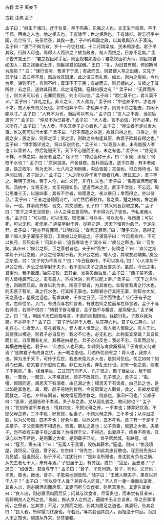  
 古籍 孟子 离娄下 
 
 
 
 
 
 古籍 注疏 
 孟子 
 

孟子曰：“舜生于诸冯，迁于负夏，卒于鸣条，东夷之人也。文王生于岐周，卒于毕郢，西夷之人也。地之相去也，千有馀里；世之相后也，千有馀岁。得志行乎中国，若合符节。先圣后圣，其揆一也。”
子产听郑国之政，以其乘舆济人于溱洧。孟子曰：“惠而不知为政。岁十一月徒杠成，十二月舆梁成，民未病涉也。君子平其政，行辟人可也。焉得人人而济之？故为政者，每人而悦之，日亦不足矣。”
孟子告齐宣王曰：“君之视臣如手足，则臣视君如腹心；君之视臣如犬马，则臣视君如国人；君之视臣如土芥，则臣视君如寇雠。”
王曰：“礼，为旧君有服，何如斯可为服矣？”
曰：“谏行言听，膏泽下于民；有故而去，则君使人导之出疆，又先于其所往；去三年不反，然后收其田里。此之谓三有礼焉。如此，则为之服矣。今也为臣。谏则不行，言则不听；膏泽不下于民；有故而去，则君搏执之，又极之于其所往；去之日，遂收其田里。此之谓寇雠。寇雠何服之有？”
孟子曰：“无罪而杀士，则大夫可以去；无罪而戮民，则士可以徙。”
孟子曰：“君仁莫不仁，君义莫不义。”
孟子曰：“非礼之礼，非义之义，大人弗为。”
孟子曰：“中也养不中，才也养不才，故人乐有贤父兄也。如中也弃不中，才也弃不才，则贤不肖之相去，其闲不能以寸。”
孟子曰：“人有不为也，而后可以有为。”
孟子曰：“言人之不善，当如后患何？”
孟子曰：“仲尼不为已甚者。”
孟子曰：“大人者，言不必信，行不必果，惟义所在。”
孟子曰：“大人者，不失其赤子之心者也。”
孟子曰：“养生者不足以当大事，惟送死可以当大事。”
孟子曰：“君子深造之以道，欲其自得之也。自得之，则居之安；居之安，则资之深；资之深，则取之左右逢其原，故君子欲其自得之也。”
孟子曰：“博学而详说之，将以反说约也。”
孟子曰：“以善服人者，未有能服人者也；以善养人，然后能服天下。天下不心服而王者，未之有也。”
孟子曰：“言无实不祥。不祥之实，蔽贤者当之。”
徐子曰：“仲尼亟称于水，曰：‘水哉，水哉！’何取于水也？”
孟子曰：“原泉混混，不舍昼夜。盈科而后进，放乎四海，有本者如是，是之取尔。苟为无本，七八月之闲雨集，沟浍皆盈；其涸也，可立而待也。故声闻过情，君子耻之。”
孟子曰：“人之所以异于禽于兽者几希，庶民去之，君子存之。舜明于庶物，察于人伦，由仁义行，非行仁义也。”
孟子曰：“禹恶旨酒而好善言。汤执中，立贤无方。文王视民如伤，望道而未之见。武王不泄迩，不忘远。周公思兼三王，以施四事；其有不合者，仰而思之，夜以继日；幸而得之，坐以待旦。”
孟子曰：“王者之迹熄而诗亡，诗亡然后春秋作。晋之乘，楚之梼杌，鲁之春秋，一也。其事则齐桓、晋文，其文则史。孔子曰：‘其义则丘窃取之矣。’”
孟子曰：“君子之泽五世而斩，小人之泽五世而斩。予未得为孔子徒也，予私淑诸人也。”
孟子曰：“可以取，可以无取，取伤廉；可以与，可以无与，与伤惠；可以死，可以无死，死伤勇。”
逄蒙学射于羿，尽羿之道，思天下惟羿为愈己，于是杀羿。孟子曰：“是亦羿有罪焉。”公明仪曰：“宜若无罪焉。”曰：“薄乎云尔，恶得无罪？郑人使子濯孺子侵卫，卫使庾公之斯追之。子濯孺子曰：‘今日我疾作，不可以执弓，吾死矣夫！’问其仆曰：‘追我者谁也？’其仆曰：‘庾公之斯也。’曰：‘吾生矣。’其仆曰：‘庾公之斯，卫之善射者也，夫子曰“吾生”，何谓也？’曰：‘庾公之斯学射于尹公之他，尹公之他学射于我。夫尹公之他，端人也，其取友必端矣。’庾公之斯至，曰：‘夫子何为不执弓？’曰：‘今日我疾作，不可以执弓。’曰：‘小人学射于尹公之他，尹公之他学射于夫子。我不忍以夫子之道反害夫子。虽然，今日之事，君事也，我不敢废。’抽矢扣轮，去其金，发乘矢而后反。”
孟子曰：“西子蒙不洁，则人皆掩鼻而过之。虽有恶人，齐戒沐浴，则可以祀上帝。”
孟子曰：“天下之言性也，则故而已矣。故者以利为本。所恶于智者，为其凿也。如智者若禹之行水也，则无恶于智矣。禹之行水也，行其所无事也。如智者亦行其所无事，则智亦大矣。天之高也，星辰之远也，苟求其故，千岁之日至，可坐而致也。”
公行子有子之丧，右师往吊，入门，有进而与右师言者，有就右师之位而与右师言者。孟子不与右师言，右师不悦曰：“诸君子皆与驩言，孟子独不与驩言，是简驩也。”
孟子闻之，曰：“礼，朝廷不历位而相与言，不逾阶而相揖也。我欲行礼，子敖以我为简，不亦异乎？”
孟子曰：“君子所以异于人者，以其存心也。君子以仁存心，以礼存心。仁者爱人，有礼者敬人。爱人者人恒爱之，敬人者人恒敬之。有人于此，其待我以横逆，则君子必自反也：我必不仁也，必无礼也，此物奚宜至哉？其自反而仁矣，自反而有礼矣，其横逆由是也，君子必自反也：我必不忠。自反而忠矣，其横逆由是也，君子曰：‘此亦妄人也已矣。如此则与禽兽奚择哉？于禽兽又何难焉？’是故君子有终身之忧，无一朝之患也。乃若所忧则有之：舜人也，我亦人也。舜为法于天下，可传于后世，我由未免为乡人也，是则可忧也。忧之如何？如舜而已矣。若夫君子所患则亡矣。非仁无为也，非礼无行也。如有一朝之患，则君子不患矣。”
禹、稷当平世，三过其门而不入，孔子贤之。颜子当乱世，居于陋巷。一箪食，一瓢饮。人不堪其忧，颜子不改其乐，孔子贤之。孟子曰：“禹、稷、颜回同道。禹思天下有溺者，由己溺之也；稷思天下有饥者，由己饥之也，是以如是其急也。禹、稷、颜子易地则皆然。今有同室之人鬬者，救之，虽被发缨冠而救之，可也。乡邻有鬬者，被发缨冠而往救之，则惑也，虽闭户可也。”
公都子曰：“匡章，通国皆称不孝焉。夫子与之游，又从而礼貌之，敢问何也？”
孟子曰：“世俗所谓不孝者五：惰其四支，不顾父母之养，一不孝也；博弈好饮酒，不顾父母之养，二不孝也；好货财，私妻子，不顾父母之养，三不孝也；从耳目之欲，以为父母戮，四不孝也；好勇斗很，以危父母，五不孝也。章子有一于是乎？夫章子，子父责善而不相遇也。责善，朋友之道也；父子责善，贼恩之大者。夫章子，岂不欲有夫妻子母之属哉？为得罪于父，不得近。出妻屏子，终身不养焉。其设心以为不若是，是则罪之大者，是则章子已矣。
曾子居武城，有越寇。或曰：“寇至，盍去诸？”曰：“无寓人于我室，毁伤其薪木。”寇退，则曰：“修我墙屋，我将反。”寇退，曾子反。左右曰：“待先生，如此其忠且敬也。寇至则先去以为民望，寇退则反，殆于不可。”沈犹行曰：“是非汝所知也。昔沈犹有负刍之祸，从先生者七十人，未有与焉。”
子思居于卫，有齐寇。或曰：“寇至，盍去诸？”子思曰：“如伋去，君谁与守？”
孟子曰：“曾子、子思同道。曾子，师也，父兄也；子思，臣也，微也。曾子、子思易地则皆然。”
储子曰：“王使人瞷夫子，果有以异于人乎？”
孟子曰：“何以异于人哉？尧舜与人同耳。”
齐人有一妻一妾而处室者，其良人出，则必餍酒肉而后反。其妻问所与饮食者，则尽富贵也。其妻告其妾曰：“良人出，则必餍酒肉而后反；问其与饮食者，尽富贵也，而未尝有显者来，吾将瞷良人之所之也。”
蚤起，施从良人之所之，遍国中无与立谈者。卒之东郭墦闲，之祭者，乞其馀；不足，又顾而之他，此其为餍足之道也。其妻归，告其妾曰：“良人者，所仰望而终身也。今若此。”与其妾讪其良人，而相泣于中庭。而良人未之知也，施施从外来，骄其妻妾。